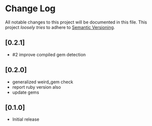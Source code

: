# Change Log

All notable changes to this project will be documented in this file.
This project *loosely tries* to adhere to [Semantic Versioning](http://semver.org/).

## [0.2.1]
- #2 improve compiled gem detection

## [0.2.0]
- generalized weird_gem check
- report ruby version also
- update gems

## [0.1.0]
- Initial release

